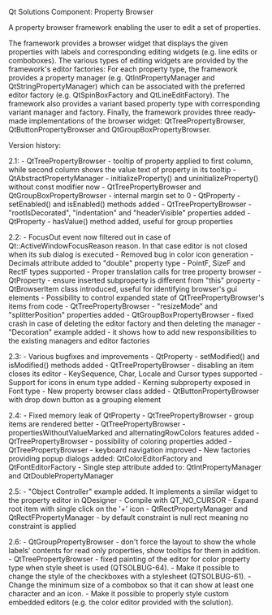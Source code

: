 Qt Solutions Component: Property Browser

A property browser framework enabling the user to edit a set of
properties.

The framework provides a browser widget that displays the given
properties with labels and corresponding editing widgets (e.g.
line edits or comboboxes). The various types of editing widgets
are provided by the framework's editor factories: For each
property type, the framework provides a property manager (e.g.
QtIntPropertyManager and QtStringPropertyManager) which can be
associated with the preferred editor factory (e.g.
QtSpinBoxFactory and QtLineEditFactory). The framework also
provides a variant based property type with corresponding variant
manager and factory. Finally, the framework provides three
ready-made implementations of the browser widget:
QtTreePropertyBrowser, QtButtonPropertyBrowser and
QtGroupBoxPropertyBrowser.

Version history:

2.1: - QtTreePropertyBrowser - tooltip of property applied to
     first column, while second column shows the value text of property
     in its tooltip
     - QtAbstractPropertyManager - initializeProperty() and
     uninitializeProperty() without const modifier now
     - QtTreePropertyBrowser and QtGroupBoxPropertyBrowser - internal
     margin set to 0
     - QtProperty - setEnabled() and isEnabled() methods added
     - QtTreePropertyBrowser - "rootIsDecorated", "indentation" and
     "headerVisible" properties added
     - QtProperty - hasValue() method added, useful for group
     properties

2.2: - FocusOut event now filtered out in case of
     Qt::ActiveWindowFocusReason reason. In that case editor is not
     closed when its sub dialog is executed
     - Removed bug in color icon generation
     - Decimals attribute added to "double" property type
     - PointF, SizeF and RectF types supported
     - Proper translation calls for tree property browser
     - QtProperty - ensure inserted subproperty is different from
     "this" property
     - QtBrowserItem class introduced, useful for identifying browser's
     gui elements
     - Possibility to control expanded state of QtTreePropertyBrowser's
     items from code
     - QtTreePropertyBrowser - "resizeMode" and "splitterPosition"
     properties added
     - QtGroupBoxPropertyBrowser - fixed crash in case of deleting the
     editor factory and then deleting the manager
     - "Decoration" example added - it shows how to add new
     responsibilities to the existing managers and editor factories

2.3: - Various bugfixes and improvements
     - QtProperty - setModified() and isModified() methods added
     - QtTreePropertyBrowser - disabling an item closes its editor
     - KeySequence, Char, Locale and Cursor types supported
     - Support for icons in enum type added
     - Kerning subproperty exposed in Font type
     - New property browser class added - QtButtonPropertyBrowser with
     drop down button as a grouping element

2.4: - Fixed memory leak of QtProperty
     - QtTreePropertyBrowser - group items are rendered better
     - QtTreePropertyBrowser - propertiesWithoutValueMarked and
     alternatingRowColors features added
     - QtTreePropertyBrowser - possibility of coloring properties added
     - QtTreePropertyBrowser - keyboard navigation improved
     - New factories providing popup dialogs added:
     QtColorEditorFactory and QtFontEditorFactory
     - Single step attribute added to: QtIntPropertyManager and
     QtDoublePropertyManager

2.5: - "Object Controller" example added. It implements a similar
     widget to the property editor in QDesigner
     - Compile with QT_NO_CURSOR
     - Expand root item with single click on the '+' icon
     - QtRectPropertyManager and QtRectFPropertyManager - by default
     constraint is null rect meaning no constraint is applied

2.6: - QtGroupPropertyBrowser - don't force the layout to show the
     whole labels' contents for read only properties, show tooltips for
     them in addition.
     - QtTreePropertyBrowser - fixed painting of the editor for color
     property type when style sheet is used (QTSOLBUG-64).
     - Make it possible to change the style of the checkboxes with a
     stylesheet (QTSOLBUG-61).
     - Change the minimum size of a combobox so that it can show at
     least one character and an icon.
     - Make it possible to properly style custom embedded editors (e.g.
     the color editor provided with the solution).